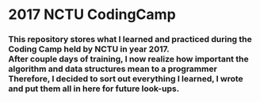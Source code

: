 # 2017 NCTU CodingCamp
<h3>

This repository stores what I learned and practiced during the Coding Camp held by NCTU in year 2017. <br>
After couple days of training, I now realize how important the algorithm and data structures mean to a programmer <br>
Therefore, I decided to sort out everything I learned, I wrote and put them all in here for future look-ups. <br><br>

</h3>
